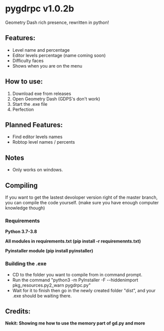 # pygdrpc v1.0.2b
 Geometry Dash rich presence, rewritten in python!
 ## Features:
 - Level name and percentage
 - Editor levels percentage (name coming soon)
 - Difficulty faces
 - Shows when you are on the menu
 ## How to use:
 1. Download exe from releases
 2. Open Geometry Dash (GDPS's don't work)
 3. Start the .exe file
 4. Perfection
 ## Planned Features:
 - Find editor levels names
 - Robtop level names / percents
 ## Notes
- Only works on windows.
 ## Compiling
 If you want to get the lastest devoloper version right of the master branch, you can compile the code yourself. (make sure you have enough computer knowledge though)

### Requirements
**Python 3.7-3.8**

**All modules in requirements.txt (pip install -r requiremennts.txt)**

**Pyinstaller module (pip install pyinstaller)**

### Building the .exe
- CD to the folder you want to compile from in command prompt.
- Run the command "python3 -m PyInstaller -F --hiddenimport pkg_resources.py2_warn pygdrpc.py"
- Wait for it to finish then go in the newly created folder "dist", and your .exe should be waiting there.
 ## Credits:
**Nekit: Showing me how to use the memory part of gd.py and more**
